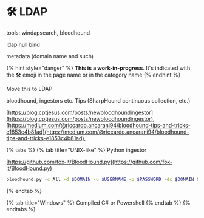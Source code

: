 # 🛠️ LDAP

tools: windapsearch, bloodhound

ldap null bind

metadata \(domain name and such\)



{% hint style="danger" %}
**This is a work-in-progress**. It's indicated with the 🛠️ emoji in the page name or in the category name
{% endhint %}







Move this to LDAP

bloodhound, ingestors etc. Tips \(SharpHound continuous collection, etc.\)

[https://blog.cptjesus.com/posts/newbloodhoundingestor](https://blog.cptjesus.com/posts/newbloodhoundingestor), [https://medium.com/@riccardo.ancarani94/bloodhound-tips-and-tricks-e1853c4b81ad](https://medium.com/@riccardo.ancarani94/bloodhound-tips-and-tricks-e1853c4b81ad),



{% tabs %}
{% tab title="UNIX-like" %}
Python ingestor

[https://github.com/fox-it/BloodHound.py](https://github.com/fox-it/BloodHound.py)

```bash
bloodhound.py -c All -d $DOMAIN -u $USERNAME -p $PASSWORD -dc $DOMAIN_CONTROLLER
```
{% endtab %}

{% tab title="Windows" %}
Compiled C\# or Powershell
{% endtab %}
{% endtabs %}

